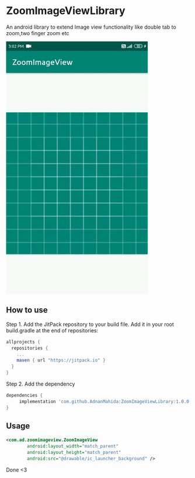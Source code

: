# ZoomImageViewLibrary
An android library to extend Image view functionality like double tab to zoom,two finger zoom etc

![](Screenrecorder.gif)


How to use
---
Step 1. Add the JitPack repository to your build file. Add it in your root build.gradle at the end of repositories:
```gradle
allprojects {
  repositories {
    ...
    maven { url "https://jitpack.io" }
  }
}
```

Step 2. Add the dependency
```gradle
dependencies {
     implementation 'com.github.AdnanMahida:ZoomImageViewLibrary:1.0.0'
}
```

Usage
---
```xml
<com.ad.zoomimageview.ZoomImageView
        android:layout_width="match_parent"
        android:layout_height="match_parent"
        android:src="@drawable/ic_launcher_background" />
```

Done <3
